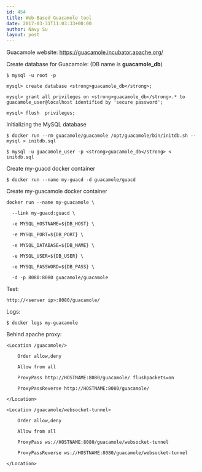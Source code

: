```yaml
---
id: 454
title: Web-Based Guacamole tool
date: 2017-03-31T11:03:33+00:00
author: Navy Su
layout: post
---
```

Guacamole website: <https://guacamole.incubator.apache.org/>

Create database for Guacamole: (DB name is **guacamole_db**)

~~~shell
$ mysql -u root -p

mysql> create database <strong>guacamole_db</strong>;

mysql> grant all privileges on <strong>guacamole_db</strong>.* to guacamole_user@localhost identified by 'secure password';

mysql> flush  privileges;
~~~

Initializing the MySQL database

~~~shell
$ docker run --rm guacamole/guacamole /opt/guacamole/bin/initdb.sh --mysql > initdb.sql

$ mysql -u guacamole_user -p <strong>guacamole_db</strong> < initdb.sql
~~~

Create my-guacd docker container

~~~shell
$ docker run --name my-guacd -d guacamole/guacd
~~~

Create my-guacamole docker container

~~~shell
docker run --name my-guacamole \

  --link my-guacd:guacd \

  -e MYSQL_HOSTNAME=${DB_HOST} \

  -e MYSQL_PORT=${DB_PORT} \

  -e MYSQL_DATABASE=${DB_NAME} \

  -e MYSQL_USER=${DB_USER} \

  -e MYSQL_PASSWORD=${DB_PASS} \

  -d -p 8080:8080 guacamole/guacamole
~~~

Test:

~~~shell
http://<server ip>:8080/guacamole/
~~~

Logs:

~~~shell
$ docker logs my-guacamole
~~~

Behind apache proxy:

~~~shell
<Location /guacamole/>

    Order allow,deny

    Allow from all

    ProxyPass http://HOSTNAME:8080/guacamole/ flushpackets=on

    ProxyPassReverse http://HOSTNAME:8080/guacamole/

</Location>

<Location /guacamole/websocket-tunnel>

    Order allow,deny

    Allow from all

    ProxyPass ws://HOSTNAME:8080/guacamole/websocket-tunnel

    ProxyPassReverse ws://HOSTNAME:8080/guacamole/websocket-tunnel

</Location>

~~~